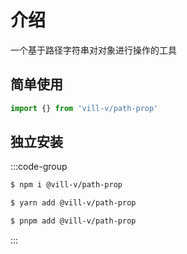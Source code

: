 # 介绍

一个基于路径字符串对对象进行操作的工具

## 简单使用

```ts
import {} from 'vill-v/path-prop'
```

## 独立安装

:::code-group

```bash [npm]
$ npm i @vill-v/path-prop
```

```bash [yarn]
$ yarn add @vill-v/path-prop
```

```bash [pnpm]
$ pnpm add @vill-v/path-prop
```

:::
